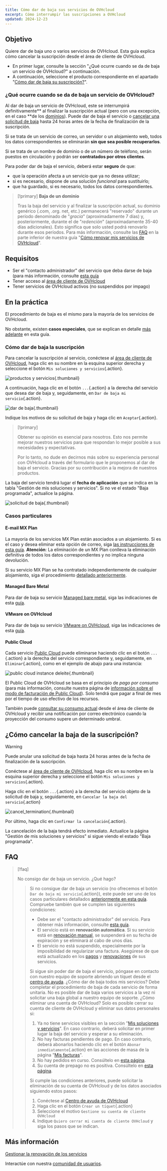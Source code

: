 ```yaml
---
title: Cómo dar de baja sus servicios de OVHcloud
excerpt: Cómo interrumpir las suscripciones a OVHcloud
updated: 2024-12-23
---
```


## Objetivo

Quiere dar de baja uno o varios servicios de OVHcloud. Esta guía explica cómo cancelar la suscripción desde el área de cliente de OVHcloud.

- En primer lugar, consulte la sección "¿Qué ocurre cuando se da de baja un servicio de OVHcloud?" a continuación.
- A continuación, seleccione el producto correspondiente en el apartado "[Cómo dar de baja su suscripción?](#terminate)".

### ¿Qué ocurre cuando se da de baja un servicio de OVHcloud? <a name="consequences"></a>

Al dar de baja un servicio de OVHcloud, este se interrumpirá definitivamente** al finalizar la suscripción actual (pero con una excepción, en el caso **de los [dominios](#domain)). Puede dar de baja el servicio o [cancelar una solicitud de baja](#cancel) hasta 24 horas antes de la fecha de finalización de la suscripción.

Si se trata de un servicio de correo, un servidor o un alojamiento web, todos los datos correspondientes se eliminarán **sin que sea posible recuperarlos**.

Si se trata de un nombre de dominio o de un número de teléfono, serán puestos en circulación y podrán ser **contratados por otros clientes**.

Para poder dar de baja el servicio, deberá estar **seguro** de que:

- que la operación afecta a un servicio que ya no desea utilizar;
- si es necesario, dispone de una solución *funcional* para sustituirlo;
- que ha guardado, si es necesario, todos los datos correspondientes.

<a name="domain"></a>

> [!primary]
> **Baja de un dominio**
>
> Tras la baja del servicio y al finalizar la suscripción actual, su dominio genérico (.com, .org. net, etc.) permanecerá "reservado" durante un período denominado de "*gracia*" (aproximadamente 7 días) y, posteriormente, durante el de "*redención*" (aproximadamente 35-40 días adicionales). Esto significa que solo usted podrá renovarlo durante esos períodos. Para más información, consulte las [FAQ](/pages/account_and_service_management/managing_billing_payments_and_services/how_to_use_automatic_renewal#faq) en la parte inferior de nuestra guía "[Cómo renovar mis servicios de OVHcloud](/pages/account_and_service_management/managing_billing_payments_and_services/how_to_use_automatic_renewal)".
>

## Requisitos

- Ser el "contacto administrador" del servicio que deba darse de baja (para más información, consulte [esta guía](/pages/account_and_service_management/account_information/managing_contacts#definition)
- Tener acceso al [área de cliente de OVHcloud](https://ca.ovh.com/auth/?action=gotomanager&from=https://www.ovh.com/world/&ovhSubsidiary=ws)
- Tener servicios de OVHcloud activos (no suspendidos por impago)

## En la práctica

El procedimiento de baja es el mismo para la mayoría de los servicios de OVHcloud.

No obstante, existen **casos especiales**, que se explican en detalle [más adelante](#specific-cases) en esta guía.

### Cómo dar de baja la suscripción <a name="terminate"></a>

Para cancelar la suscripción al servicio, conéctese al [área de cliente de OVHcloud](https://www.ovh.com/auth/?action=gotomanager&from=https://www.ovh.com/es/&ovhSubsidiary=es), haga clic en su nombre en la esquina superior derecha y seleccione el botón `Mis soluciones y servicios`{.action}.

![productos y servicios](/pages/assets/screens/control_panel/product-selection/right-column/products-services.png){.thumbnail}

A continuación, haga clic en el botón `...`{.action} a la derecha del servicio que desea dar de baja y, seguidamente, en `Dar de baja mi servicio`{.action}.

![dar de baja](/pages/assets/screens/control_panel/product-selection/right-column/my-solutions-and-services/cancel-en.png){.thumbnail}

Indique los motivos de su solicitud de baja y haga clic en `Aceptar`{.action}.

> [!primary]
>
> Obtener su opinión es esencial para nosotros. Esto nos permite mejorar nuestros servicios para que respondan lo mejor posible a sus necesidades y expectativas.
>
> Por lo tanto, no dude en decirnos más sobre su experiencia personal con OVHcloud a través del formulario que le proponemos al dar de baja el servicio. Gracias por su contribución a la mejora de nuestros productos.
>

La baja del servicio tendrá lugar el **fecha de aplicación** que se indica en la tabla "Gestión de mis soluciones y servicios". Si no ve el estado "Baja programada", actualice la página.

![solicitud de baja](/pages/assets/screens/control_panel/product-selection/right-column/my-solutions-and-services/cancellation-request.png){.thumbnail}

### Casos particulares <a name="specific-cases"></a>

#### E-mail MX Plan <a name="mxplan"></a>

La mayoría de los servicios MX Plan están asociados a un alojamiento. Si es el caso y desea eliminar esta opción de correo, siga [las instrucciones de esta guía](/pages/web_cloud/web_hosting/activate-email-hosting/#eliminación-de-la-oferta-correo-asociada-a-un-alojamiento-web). **Atención**: La eliminación de un MX Plan conlleva la eliminación definitiva de todos los datos correspondientes y no implica ninguna devolución.

Si su servicio MX Plan se ha contratado independientemente de cualquier alojamiento, siga el procedimiento [detallado anteriormente](#terminate).

#### Managed Bare Metal <a name="managedbaremetal"></a>

Para dar de baja su servicio [Managed bare metal](https://www.ovhcloud.com/es/managed-bare-metal/), siga las indicaciones de esta [guía](/pages/bare_metal_cloud/managed_bare_metal/how-to-cancel).

#### VMware on OVHcloud <a name="hostedprivatecloud-vmware"></a>

Para dar de baja su servicio [VMware on OVHcloud](https://www.ovhcloud.com/es/enterprise/products/hosted-private-cloud/), siga las indicaciones de esta [guía](/pages/account_and_service_management/managing_billing_payments_and_services/comment_resilier_le_private_cloud).

#### Public Cloud <a name="publiccloud"></a>

Cada servicio [Public Cloud](https://www.ovhcloud.com/es/public-cloud/) puede eliminarse haciendo clic en el botón `...`{.action} a la derecha del servicio correspondiente y, seguidamente, en `Eliminar`{.action}, como en el ejemplo de abajo para una instancia:

![public cloud instance deleite](images/pci-deletion-en.png){.thumbnail}

El Public Cloud de OVHcloud se basa en el principio de *pago por consumo* (para más información, consulte nuestra página de [información sobre el modo de facturación de Public Cloud](/pages/public_cloud/compute/analyze_billing)). Solo tendrá que pagar a final de mes por el tiempo de uso efectivo de los recursos.

También puede [consultar su consumo actual](/pages/public_cloud/compute/analyze_billing#consumo-actual) desde el área de cliente de OVHcloud y recibir una notificación por correo electrónico cuando la proyección del consumo supere un determinado umbral.

## ¿Cómo cancelar la baja de la suscripción? <a name="cancel"></a>

> [!warning]
>
> Puede anular una solicitud de baja hasta 24 horas antes de la fecha de finalización de la suscripción.
>

Conéctese al [área de cliente de OVHcloud](https://ca.ovh.com/auth/?action=gotomanager&from=https://www.ovh.com/world/&ovhSubsidiary=ws), haga clic en su nombre en la esquina superior derecha y seleccione el botón `Mis soluciones y servicios`{.action}.

Haga clic en el botón `...`{.action} a la derecha del servicio objeto de la solicitud de baja y, seguidamente, en `Cancelar la baja del servicio`{.action} 

![cancel_termination](/pages/assets/screens/control_panel/product-selection/right-column/my-solutions-and-services/cancel_termination.png){.thumbnail}

Por último, haga clic en `Confirmar la cancelación`{.action}.

La cancelación de la baja tendrá efecto inmediato. Actualice la página "Gestión de mis soluciones y servicios" si sigue viendo el estado "Baja programada".

## FAQ

> [!faq]
>
> No consigo dar de baja un servicio. ¿Qué hago?
>> Si no consigue dar de baja un servicio (no ofrecemos el botón `Dar de baja mi servicio`{.action}), este puede ser uno de los casos particulares detallados [anteriormente en esta guía](#specific-cases).
>> Compruebe también que se cumplen las siguientes condiciones:
>>
>> - Debe ser el "contacto administrador" del servicio. Para obtener más información, consulte [esta guía](/pages/account_and_service_management/account_information/managing_contacts#definition).
>> - El servicio está en **renovación automática**. Si su servicio está en [renovación manual](/pages/account_and_service_management/managing_billing_payments_and_services/how_to_use_automatic_renewal#auto-vs-manual), se suspenderá en su fecha de expiración y se eliminará al cabo de unos días.
>> - El servicio no está suspendido, especialmente por la imposibilidad de regularizar una factura. Asegúrese de que está actualizado en los [pagos](/pages/account_and_service_management/managing_billing_payments_and_services/invoice_management#pay-bills) y [renovaciones](/pages/account_and_service_management/managing_billing_payments_and_services/how_to_use_automatic_renewal#renewal-management) de sus servicios.
>>
>> Si sigue sin poder dar de baja el servicio, póngase en contacto con nuestro equipo de soporte abriendo un tíquet desde el [centro de ayuda](https://help.ovhcloud.com/csm?id=csm_get_help).
> ¿Cómo dar de baja todos mis servicios?
>> Debe completar el procedimiento de baja de cada servicio de forma unitaria. No es posible dar de baja varios servicios a la vez ni solicitar una baja global a nuestro equipo de soporte.
> ¿Cómo eliminar una cuenta de OVHcloud?
>> Solo es posible cerrar su cuenta de cliente de OVHcloud y eliminar sus datos personales si:
>>
>> 1. Ya no tiene servicios visibles en la sección "[Mis soluciones y servicios](https://www.ovh.com/manager/dedicated/#/billing/autoRenew)". En caso contrario, deberá solicitar en primer lugar la baja del servicio y esperar a su eliminación.
>> 2. No hay facturas pendientes de pago. En caso contrario, deberá abonarlos haciendo clic en el botón `Abonar inmediatamente`{.action} en las acciones de masa de la página "[Mis facturas](https://www.ovh.com/manager/#/dedicated/billing/history)".
>> 3. No hay pedidos en curso. Consúltelo en [esta página](https://www.ovh.com/manager/#/dedicated/billing/orders/orders).
>> 4. Su cuenta de prepago no es positiva. Consúltelo en [esta página](https://www.ovh.com/manager/#/dedicated/billing/payment/ovhaccount).
>>
>> Si cumple las condiciones anteriores, puede solicitar la eliminación de su cuenta de OVHcloud y de los datos asociados siguiendo estos pasos:
>>
>> 1. Conéctese al [Centro de ayuda de OVHcloud](https://help.ovhcloud.com/csm?id=csm_get_help)
>> 2. Haga clic en el botón `Crear un tíquet`{.action}
>> 3. Seleccione el motivo `Gestione su cuenta de cliente OVHcloud`
>> 4. Indique `Quiero cerrar mi cuenta de cliente OVHcloud` y siga los pasos que se indican.

## Más información <a name="gofurther"></a>

[Gestionar la renovación de los servicios](/pages/account_and_service_management/managing_billing_payments_and_services/how_to_use_automatic_renewal)

Interactúe con nuestra [comunidad de usuarios](/links/community).